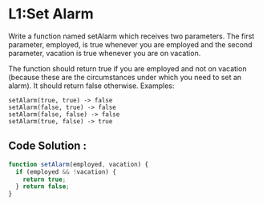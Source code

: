 # L1:Set Alarm

Write a function named setAlarm which receives two parameters. The first parameter, employed, is true whenever you are employed and the second parameter, vacation is true whenever you are on vacation.

The function should return true if you are employed and not on vacation (because these are the circumstances under which you need to set an alarm). It should return false otherwise. Examples:

```
setAlarm(true, true) -> false
setAlarm(false, true) -> false
setAlarm(false, false) -> false
setAlarm(true, false) -> true
```

## Code Solution :


```js
function setAlarm(employed, vacation) {
  if (employed && !vacation) {
    return true;
  } return false;
}

```